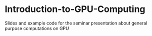 Introduction-to-GPU-Computing
=============================

Slides and example code for the seminar presentation about general purpose computations on GPU

